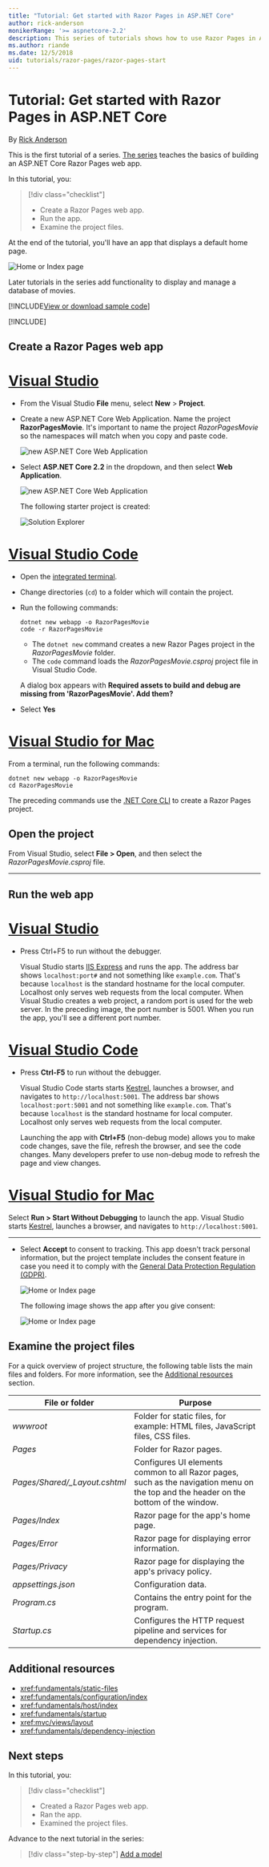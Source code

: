 ```yaml
---
title: "Tutorial: Get started with Razor Pages in ASP.NET Core"
author: rick-anderson
monikerRange: '>= aspnetcore-2.2'
description: This series of tutorials shows how to use Razor Pages in ASP.NET Core. Learn how to create a model, generate code for Razor pages, use Entity Framework Core and SQL Server for data access, add search functionality, add input validation, and use migrations to update the model.
ms.author: riande
ms.date: 12/5/2018
uid: tutorials/razor-pages/razor-pages-start
---
```


# Tutorial: Get started with Razor Pages in ASP.NET Core

By [Rick Anderson](https://twitter.com/RickAndMSFT)

This is the first tutorial of a series. [The series](xref:tutorials/razor-pages/index) teaches the basics of building an ASP.NET Core Razor Pages web app.

In this tutorial, you:

> [!div class="checklist"]
> * Create a Razor Pages web app.
> * Run the app.
> * Examine the project files.

At the end of the tutorial, you'll have an app that displays a default home page.

![Home or Index page](razor-pages-start/_static/home2.2.png)

 Later tutorials in the series add functionality to display and manage a database of movies.  

[!INCLUDE[View or download sample code](~/includes/rp/download.md)]

[!INCLUDE[](~/includes/net-core-prereqs-all-2.2.md)]

## Create a Razor Pages web app

# [Visual Studio](#tab/visual-studio)

* From the Visual Studio **File** menu, select **New** > **Project**.

* Create a new ASP.NET Core Web Application. Name the project **RazorPagesMovie**. It's important to name the project *RazorPagesMovie* so the namespaces will match when you copy and paste code.

  ![new ASP.NET Core Web Application](razor-pages-start/_static/np_2.1.png)

* Select **ASP.NET Core 2.2** in the dropdown, and then select **Web Application**.

  ![new ASP.NET Core Web Application](razor-pages-start/_static/np_2_2.2.png)

  The following starter project is created:

  ![Solution Explorer](razor-pages-start/_static/se2.2.png)

# [Visual Studio Code](#tab/visual-studio-code)

* Open the [integrated terminal](https://code.visualstudio.com/docs/editor/integrated-terminal).

* Change directories (`cd`) to a folder which will contain the project.

* Run the following commands:

  ```console
  dotnet new webapp -o RazorPagesMovie
  code -r RazorPagesMovie
  ```

  * The `dotnet new` command creates a new Razor Pages project in the *RazorPagesMovie* folder.
  * The `code` command loads the *RazorPagesMovie.csproj* project file in Visual Studio Code.

  A dialog box appears with **Required assets to build and debug are missing from 'RazorPagesMovie'. Add them?**

* Select **Yes**

# [Visual Studio for Mac](#tab/visual-studio-mac)

From a terminal, run the following commands:

<!-- TODO: update these instruction once mac support 2.2 projects -->

```console
dotnet new webapp -o RazorPagesMovie
cd RazorPagesMovie
```

The preceding commands use the [.NET Core CLI](/dotnet/core/tools/dotnet) to create a Razor Pages project.

## Open the project

From Visual Studio, select **File > Open**, and then select the *RazorPagesMovie.csproj* file.

<!-- End of VS tabs -->

---

## Run the web app

# [Visual Studio](#tab/visual-studio)

* Press Ctrl+F5 to run without the debugger.

  Visual Studio starts [IIS Express](/iis/extensions/introduction-to-iis-express/iis-express-overview) and runs the app. The address bar shows `localhost:port#` and not something like `example.com`. That's because `localhost` is the standard hostname for the local computer. Localhost only serves web requests from the local computer. When Visual Studio creates a web project, a random port is used for the web server. In the preceding image, the port number is 5001. When you run the app, you'll see a different port number.
  
# [Visual Studio Code](#tab/visual-studio-code)

* Press **Ctrl-F5** to run without the debugger.

  Visual Studio Code starts starts [Kestrel](xref:fundamentals/servers/kestrel), launches a browser, and navigates to `http://localhost:5001`. The address bar shows `localhost:port:5001` and not something like `example.com`. That's because `localhost` is the standard hostname for  local computer. Localhost only serves web requests from the local computer.

  Launching the app with **Ctrl+F5** (non-debug mode) allows you to make code changes, save the file, refresh the browser, and see the code changes. Many developers prefer to use non-debug mode to refresh the page and view changes.

# [Visual Studio for Mac](#tab/visual-studio-mac)

Select **Run > Start Without Debugging** to launch the app. Visual Studio starts [Kestrel](xref:fundamentals/servers/kestrel), launches a browser, and navigates to `http://localhost:5001`.

<!-- End of VS tabs -->

---

* Select **Accept** to consent to tracking. This app doesn't track personal information, but the project template includes the consent feature in case you need it to comply with the [General Data Protection Regulation (GDPR)](xref:security/gdpr).

  ![Home or Index page](razor-pages-start/_static/homeGDPR2.2.png)

  The following image shows the app after you give consent:

  ![Home or Index page](razor-pages-start/_static/home2.2.png)

## Examine the project files

For a quick overview of project structure, the following table lists the main files and folders. For more information, see the [Additional resources](#additional-resources) section.

| File or folder              | Purpose |
| ----------------- | ------------ |
| *wwwroot* | Folder for static files, for example: HTML files, JavaScript files, CSS files.|
| *Pages* | Folder for Razor pages. |
| *Pages/Shared/_Layout.cshtml* | Configures UI elements common to all Razor pages, such as the navigation menu on the top and the header on the bottom of the window.|
| *Pages/Index* | Razor page for the app's home page.|
| *Pages/Error* | Razor page for displaying error information.|
| *Pages/Privacy* |  Razor page for displaying the app's privacy policy.|
| *appsettings.json* | Configuration data. |
| *Program.cs* | Contains the entry point for the program.  |
| *Startup.cs* | Configures the HTTP request pipeline and services for dependency injection.|

## Additional resources

* <xref:fundamentals/static-files>
* <xref:fundamentals/configuration/index>
* <xref:fundamentals/host/index>
* <xref:fundamentals/startup>
* <xref:mvc/views/layout>
* <xref:fundamentals/dependency-injection>

## Next steps

In this tutorial, you:

> [!div class="checklist"]
> * Created a Razor Pages web app.
> * Ran the app.
> * Examined the project files.

Advance to the next tutorial in the series:

> [!div class="step-by-step"]
> [Add a model](xref:tutorials/razor-pages/model)